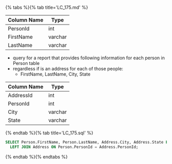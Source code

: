 {% tabs %}{% tab title='LC_175.md' %}

| Column Name | Type    |
| ----------- | ------- |
| PersonId    | int     |
| FirstName   | varchar |
| LastName    | varchar |

* query for a report that provides following information for each person in Person table
* regardless if is an address for each of those people:
  * FirstName, LastName, City, State

| Column Name | Type    |
| ----------- | ------- |
| AddressId   | int     |
| PersonId    | int     |
| City        | varchar |
| State       | varchar |

{% endtab %}{% tab title='LC_175.sql' %}

```sql
SELECT Person.FirstName, Person.LastName, Address.City, Address.State FROM Person
  LEFT JOIN Address ON Person.PersonId = Address.PersonId;
```

{% endtab %}{% endtabs %}

